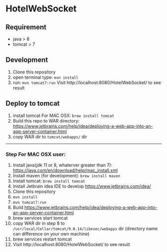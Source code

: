 # HotelWebSocket


## Requirement
- java > 8
- tomcat > 7

## Development
1. Clone this repository
2. open terminal type: `mvn install`
3. run: `mvn tomcat7:run`
Visit http://localhost:8080/HotelWebSocket/ to see result

## Deploy to tomcat
1. install tomcat
For MAC OSX: `brew install tomcat`
2. Build this repo to WAR directory: 
https://www.jetbrains.com/help/idea/deploying-a-web-app-into-an-app-server-container.html
3. copy WAR dir to `tomcat/webapps/` dir


--------------------------------------------------------------------------------
### Step For MAC OSX user:
1. Install java(jdk 11 or 8, whaterver greater than 7): https://java.com/en/download/help/mac_install.xml
2. Install maven (for development): `brew install maven`
3. Install tomcat: `brew install tomcat`
4. Install Jetbrain idea IDE to develop
https://www.jetbrains.com/idea/
5. Clone this repository
6. `mvn install`
7. `mvn tomcat7:run`
8. Build https://www.jetbrains.com/help/idea/deploying-a-web-app-into-an-app-server-container.html
9. brew services start tomcat
10. copy WAR dir in step 8 to `/usr/local/Cellar/tomcat/9.0.14/libexec/webapps` dir (directory name can difference on your own machine)
11. brew services restart tomcat
12. Visit http://localhost:8080/HotelWebSocket/ to see result

